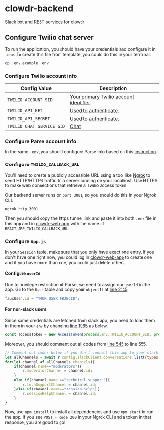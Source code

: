 # clowdr-backend
Slack bot and REST services for clowdr

## Configure Twilio chat server 

To run the application, you should have your credentials and configure it in `.env`. To create this file from template, you could do this in your terminal.

```bash
cp .env.example .env
```

### Configure Twilio account info

| Config Value | Description |
| ------------ | ----------- |
| `TWILIO_ACCOUNT_SID` | [Your primary Twilio account identifier](https://www.twilio.com/console).|
|`TWILIO_API_KEY` | [Used to authenticate](https://www.twilio.com/console/dev-tools/api-keys).|
|`TWILIO_API_SECRET` | [Used to authenticate](https://www.twilio.com/console/dev-tools/api-keys).|
|`TWILIO_CHAT_SERVICE_SID` | [Chat](https://www.twilio.com/console/chat/services)|

### Configure Parse account info

In the same `.env`, you should configure Parse info based on this [instruction](https://github.com/clowdr-app/clowdr-web-app/blob/master/README.md).

### Configure  `TWILIO_CALLBACK_URL`

You'll need to create a publicly accessible URL using a tool like [Ngrok](https://ngrok.com/) to send HTTP/HTTPS traffic to a server running on your localhost. Use HTTPS to make web connections that retrieve a Twilio access token.

Our backend server runs on `port 3001`, so you should do this in your Ngrok CLI.

```bash
ngrok http 3001
```

Then you should copy the https tunnel link and paste it into both `.env` file in this app and in [clowdr-web-app](https://github.com/clowdr-app/clowdr-web-app) with the name of `REACT_APP_TWILIO_CALLBACK_URL`.

###  Configure `App.js`

In your `Session` table, make sure that you only have exact one entry. If you don't have one right now, you could log in [clowdr-web-app](https://github.com/clowdr-app/clowdr-web-app) to create one and if you have more than one, you could just delete others.

#### Configure `userId`

Due to privilege restriction of Parse, we need to assign our `userId` in the app. Go to the `User` table and copy your `objectId` at [line 2145](https://github.com/clowdr-app/clowdr-backend/blob/master/app.js#L2145).

```javascript
fauxUser.id = "YOUR USER OBJECID";
```

#### For non-slack users

Since some credentials are fetched from slack app, you need to load them in them in your `env` by changing [line 1965](https://github.com/clowdr-app/clowdr-backend/blob/master/app.js#L1965) as below.

```js
const accessToken = new AccessToken(process.env.TWILIO_ACCOUNT_SID, process.env.TWILIO_API_KEY, process.env.TWILIO_API_SECRET,{ttl: 3600*24});
```

Moreover, you should comment out all codes from [line 545](https://github.com/clowdr-app/clowdr-backend/blob/master/app.js#L545) to line 555.

```javascript
// Comment out codes below if you don't connect this app to your slack app
let allChannels = await r.config.slackClient.conversations.list({types: "private_channel,public_channel"});
for(let channel of allChannels.channels){
    if(channel.name=="moderators"){
        r.moderatorChannel = channel.id;
    }
    else if(channel.name =="technical-support"){
        r.techSupportChannel = channel.id;
    }else if(channel.name=="session-help"){
        r.sessionHelpChannel = channel.id;
    }
}
```

Now, use `npm install` to install all dependencies and use `npm start` to run the app. If you see `POST - code 200` in your Ngrok CLI and a token in that response, you are good to go!

